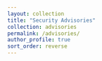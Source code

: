 ```yaml
---
layout: collection
title: "Security Advisories"
collection: advisories
permalink: /advisories/
author_profile: true
sort_order: reverse
---
```

